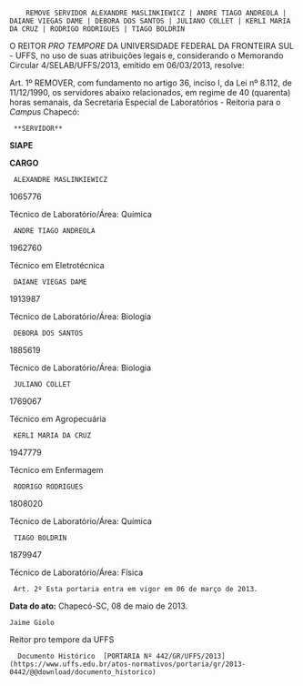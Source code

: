         REMOVE SERVIDOR ALEXANDRE MASLINKIEWICZ | ANDRE TIAGO ANDREOLA | DAIANE VIEGAS DAME | DEBORA DOS SANTOS | JULIANO COLLET | KERLI MARIA DA CRUZ | RODRIGO RODRIGUES | TIAGO BOLDRIN  

O REITOR *PRO TEMPORE* DA UNIVERSIDADE FEDERAL DA FRONTEIRA SUL - UFFS, no uso de suas atribuições legais e, considerando o Memorando Circular 4/SELAB/UFFS/2013, emitido em 06/03/2013, resolve:

 Art. 1º REMOVER, com fundamento no artigo 36, inciso I, da Lei nº 8.112, de 11/12/1990, os servidores abaixo relacionados, em regime de 40 (quarenta) horas semanais, da Secretaria Especial de Laboratórios - Reitoria para o *Campus* Chapecó:

     **SERVIDOR**

   **SIAPE**

   **CARGO**

     ALEXANDRE MASLINKIEWICZ

   1065776

   Técnico de Laboratório/Área: Química

     ANDRE TIAGO ANDREOLA

   1962760

   Técnico em Eletrotécnica

     DAIANE VIEGAS DAME

   1913987

   Técnico de Laboratório/Área: Biologia

     DEBORA DOS SANTOS

   1885619

   Técnico de Laboratório/Área: Biologia

     JULIANO COLLET

   1769067

   Técnico em Agropecuária

     KERLI MARIA DA CRUZ

   1947779

   Técnico em Enfermagem

     RODRIGO RODRIGUES

   1808020

   Técnico de Laboratório/Área: Química

     TIAGO BOLDRIN

   1879947

   Técnico de Laboratório/Área: Física

     Art. 2º Esta portaria entra em vigor em 06 de março de 2013.

  

   **Data do ato:** Chapecó-SC, 08 de maio de 2013.   
 

    Jaime Giolo   
 Reitor pro tempore da UFFS 

      Documento Histórico  [PORTARIA Nº 442/GR/UFFS/2013](https://www.uffs.edu.br/atos-normativos/portaria/gr/2013-0442/@@download/documento_historico)     
      